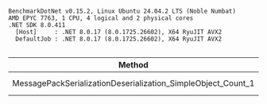 ```

BenchmarkDotNet v0.15.2, Linux Ubuntu 24.04.2 LTS (Noble Numbat)
AMD EPYC 7763, 1 CPU, 4 logical and 2 physical cores
.NET SDK 8.0.411
  [Host]     : .NET 8.0.17 (8.0.1725.26602), X64 RyuJIT AVX2
  DefaultJob : .NET 8.0.17 (8.0.1725.26602), X64 RyuJIT AVX2


```
| Method                                                       | Mean     | Error     | StdDev    | Gen0   | Allocated |
|------------------------------------------------------------- |---------:|----------:|----------:|-------:|----------:|
| MessagePackSerializationDeserialization_SimpleObject_Count_1 | 1.068 μs | 0.0083 μs | 0.0078 μs | 0.0420 |     712 B |
